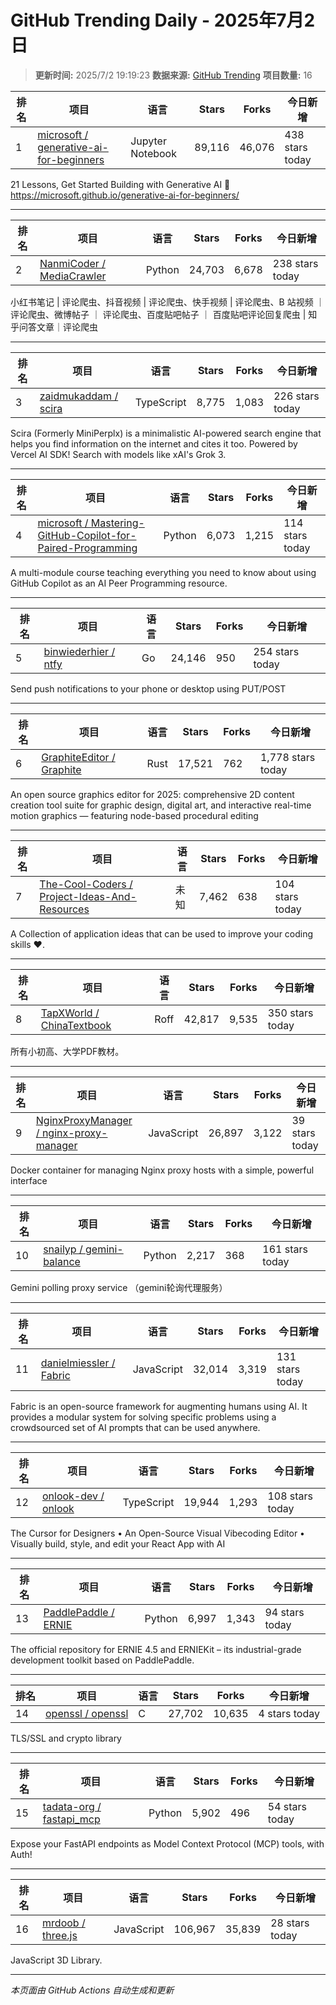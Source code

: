 # GitHub Trending Daily - 2025年7月2日

> **更新时间:** 2025/7/2 19:19:23
> **数据来源:** [GitHub Trending](https://github.com/trending)
> **项目数量:** 16

| 排名 | 项目 | 语言 | Stars | Forks | 今日新增 |
|------|------|------|-------|-------|-----------|
| 1 | [microsoft / generative-ai-for-beginners](https://github.com/microsoft/generative-ai-for-beginners) | Jupyter Notebook | 89,116 | 46,076 | 438 stars today |

21 Lessons, Get Started Building with Generative AI 🔗 https://microsoft.github.io/generative-ai-for-beginners/

---

| 排名 | 项目 | 语言 | Stars | Forks | 今日新增 |
|------|------|------|-------|-------|-----------|
| 2 | [NanmiCoder / MediaCrawler](https://github.com/NanmiCoder/MediaCrawler) | Python | 24,703 | 6,678 | 238 stars today |

小红书笔记 \| 评论爬虫、抖音视频 \| 评论爬虫、快手视频 \| 评论爬虫、B 站视频 ｜ 评论爬虫、微博帖子 ｜ 评论爬虫、百度贴吧帖子 ｜ 百度贴吧评论回复爬虫 \| 知乎问答文章｜评论爬虫

---

| 排名 | 项目 | 语言 | Stars | Forks | 今日新增 |
|------|------|------|-------|-------|-----------|
| 3 | [zaidmukaddam / scira](https://github.com/zaidmukaddam/scira) | TypeScript | 8,775 | 1,083 | 226 stars today |

Scira (Formerly MiniPerplx) is a minimalistic AI-powered search engine that helps you find information on the internet and cites it too. Powered by Vercel AI SDK! Search with models like xAI's Grok 3.

---

| 排名 | 项目 | 语言 | Stars | Forks | 今日新增 |
|------|------|------|-------|-------|-----------|
| 4 | [microsoft / Mastering-GitHub-Copilot-for-Paired-Programming](https://github.com/microsoft/Mastering-GitHub-Copilot-for-Paired-Programming) | Python | 6,073 | 1,215 | 114 stars today |

A multi-module course teaching everything you need to know about using GitHub Copilot as an AI Peer Programming resource.

---

| 排名 | 项目 | 语言 | Stars | Forks | 今日新增 |
|------|------|------|-------|-------|-----------|
| 5 | [binwiederhier / ntfy](https://github.com/binwiederhier/ntfy) | Go | 24,146 | 950 | 254 stars today |

Send push notifications to your phone or desktop using PUT/POST

---

| 排名 | 项目 | 语言 | Stars | Forks | 今日新增 |
|------|------|------|-------|-------|-----------|
| 6 | [GraphiteEditor / Graphite](https://github.com/GraphiteEditor/Graphite) | Rust | 17,521 | 762 | 1,778 stars today |

An open source graphics editor for 2025: comprehensive 2D content creation tool suite for graphic design, digital art, and interactive real-time motion graphics — featuring node-based procedural editing

---

| 排名 | 项目 | 语言 | Stars | Forks | 今日新增 |
|------|------|------|-------|-------|-----------|
| 7 | [The-Cool-Coders / Project-Ideas-And-Resources](https://github.com/The-Cool-Coders/Project-Ideas-And-Resources) | 未知 | 7,462 | 638 | 104 stars today |

A Collection of application ideas that can be used to improve your coding skills ❤.

---

| 排名 | 项目 | 语言 | Stars | Forks | 今日新增 |
|------|------|------|-------|-------|-----------|
| 8 | [TapXWorld / ChinaTextbook](https://github.com/TapXWorld/ChinaTextbook) | Roff | 42,817 | 9,535 | 350 stars today |

所有小初高、大学PDF教材。

---

| 排名 | 项目 | 语言 | Stars | Forks | 今日新增 |
|------|------|------|-------|-------|-----------|
| 9 | [NginxProxyManager / nginx-proxy-manager](https://github.com/NginxProxyManager/nginx-proxy-manager) | JavaScript | 26,897 | 3,122 | 39 stars today |

Docker container for managing Nginx proxy hosts with a simple, powerful interface

---

| 排名 | 项目 | 语言 | Stars | Forks | 今日新增 |
|------|------|------|-------|-------|-----------|
| 10 | [snailyp / gemini-balance](https://github.com/snailyp/gemini-balance) | Python | 2,217 | 368 | 161 stars today |

Gemini polling proxy service （gemini轮询代理服务）

---

| 排名 | 项目 | 语言 | Stars | Forks | 今日新增 |
|------|------|------|-------|-------|-----------|
| 11 | [danielmiessler / Fabric](https://github.com/danielmiessler/Fabric) | JavaScript | 32,014 | 3,319 | 131 stars today |

Fabric is an open-source framework for augmenting humans using AI. It provides a modular system for solving specific problems using a crowdsourced set of AI prompts that can be used anywhere.

---

| 排名 | 项目 | 语言 | Stars | Forks | 今日新增 |
|------|------|------|-------|-------|-----------|
| 12 | [onlook-dev / onlook](https://github.com/onlook-dev/onlook) | TypeScript | 19,944 | 1,293 | 108 stars today |

The Cursor for Designers • An Open-Source Visual Vibecoding Editor • Visually build, style, and edit your React App with AI

---

| 排名 | 项目 | 语言 | Stars | Forks | 今日新增 |
|------|------|------|-------|-------|-----------|
| 13 | [PaddlePaddle / ERNIE](https://github.com/PaddlePaddle/ERNIE) | Python | 6,997 | 1,343 | 94 stars today |

The official repository for ERNIE 4.5 and ERNIEKit – its industrial-grade development toolkit based on PaddlePaddle.

---

| 排名 | 项目 | 语言 | Stars | Forks | 今日新增 |
|------|------|------|-------|-------|-----------|
| 14 | [openssl / openssl](https://github.com/openssl/openssl) | C | 27,702 | 10,635 | 4 stars today |

TLS/SSL and crypto library

---

| 排名 | 项目 | 语言 | Stars | Forks | 今日新增 |
|------|------|------|-------|-------|-----------|
| 15 | [tadata-org / fastapi_mcp](https://github.com/tadata-org/fastapi_mcp) | Python | 5,902 | 496 | 54 stars today |

Expose your FastAPI endpoints as Model Context Protocol (MCP) tools, with Auth!

---

| 排名 | 项目 | 语言 | Stars | Forks | 今日新增 |
|------|------|------|-------|-------|-----------|
| 16 | [mrdoob / three.js](https://github.com/mrdoob/three.js) | JavaScript | 106,967 | 35,839 | 28 stars today |

JavaScript 3D Library.

---


*本页面由 GitHub Actions 自动生成和更新*
